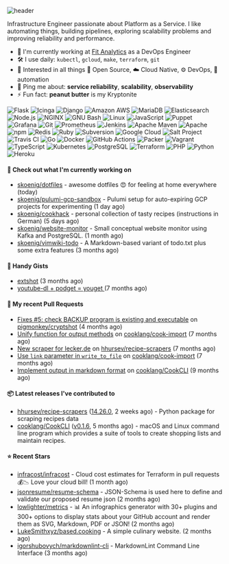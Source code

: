 ![header](https://capsule-render.vercel.app/api?type=waving&height=200&fontAlignY=40&descAlignY=55&color=0:00ab91,100:005182&fontColor=ffffff&text=Hi,%20my%20name%20is%20S%C3%B6ren&desc=[%CB%88z%C3%B8%CB%90%CA%81%C9%99n]&animation=fadeIn)

Infrastructure Engineer passionate about Platform as a Service. I like automating things, building pipelines, exploring scalability problems and improving reliability and performance.

- 🏢 I'm currently working at [Fit Analytics](https://www.fitanalytics.com/) as a DevOps Engineer
- 🛠 I use daily: `kubectl`, `gcloud`, `make`, `terraform`, `git`
- 🌱 Interested in all things :page_with_curl: Open Source, :cloud: Cloud Native, :gear: DevOps, :robot: automation
- 💬 Ping me about: **service reliability**, **scalability**, **observability**
- ⚡ Fun fact: **peanut butter** is my Kryptonite


![Flask](https://img.shields.io/badge/Flask-000000.svg?style=flat-square&logo=flask&logoColor=white)
![Icinga](https://img.shields.io/badge/Icinga-06062C.svg?style=flat-square&logo=icinga&logoColor=white)
![Django](https://img.shields.io/badge/Django-092E20.svg?style=flat-square&logo=django&logoColor=white)
![Amazon AWS](https://img.shields.io/badge/Amazon%20AWS-232F3E.svg?style=flat-square&logo=amazonaws&logoColor=white)
![MariaDB](https://img.shields.io/badge/MariaDB-003545.svg?style=flat-square&logo=mariadb&logoColor=white)
![Elasticsearch](https://img.shields.io/badge/Elasticsearch-005571.svg?style=flat-square&logo=elasticsearch&logoColor=white)
![Node.js](https://img.shields.io/badge/Node.js-339933.svg?style=flat-square&logo=nodedotjs&logoColor=white)
![NGINX](https://img.shields.io/badge/NGINX-009639.svg?style=flat-square&logo=nginx&logoColor=white)
![GNU Bash](https://img.shields.io/badge/GNU%20Bash-4EAA25.svg?style=flat-square&logo=gnubash&logoColor=white)
![Linux](https://img.shields.io/badge/Linux-FCC624.svg?style=flat-square&logo=linux&logoColor=black)
![JavaScript](https://img.shields.io/badge/JavaScript-F7DF1E.svg?style=flat-square&logo=javascript&logoColor=black)
![Puppet](https://img.shields.io/badge/Puppet-FFAE1A.svg?style=flat-square&logo=puppet&logoColor=black)
![Grafana](https://img.shields.io/badge/Grafana-F46800.svg?style=flat-square&logo=grafana&logoColor=white)
![Git](https://img.shields.io/badge/Git-F05032.svg?style=flat-square&logo=git&logoColor=white)
![Prometheus](https://img.shields.io/badge/Prometheus-E6522C.svg?style=flat-square&logo=prometheus&logoColor=white)
![Jenkins](https://img.shields.io/badge/Jenkins-D24939.svg?style=flat-square&logo=jenkins&logoColor=white)
![Apache Maven](https://img.shields.io/badge/Apache%20Maven-C71A36.svg?style=flat-square&logo=apachemaven&logoColor=white)
![Apache](https://img.shields.io/badge/Apache-D22128.svg?style=flat-square&logo=apache&logoColor=white)
![npm](https://img.shields.io/badge/npm-CB3837.svg?style=flat-square&logo=npm&logoColor=white)
![Redis](https://img.shields.io/badge/Redis-DC382D.svg?style=flat-square&logo=redis&logoColor=white)
![Ruby](https://img.shields.io/badge/Ruby-CC342D.svg?style=flat-square&logo=ruby&logoColor=white)
![Subversion](https://img.shields.io/badge/Subversion-809CC9.svg?style=flat-square&logo=subversion&logoColor=white)
![Google Cloud](https://img.shields.io/badge/Google%20Cloud-4285F4.svg?style=flat-square&logo=googlecloud&logoColor=white)
![Salt Project](https://img.shields.io/badge/Salt%20Project-57BCAD.svg?style=flat-square&logo=saltproject&logoColor=white)
![Travis CI](https://img.shields.io/badge/Travis%20CI-3EAAAF.svg?style=flat-square&logo=travisci&logoColor=white)
![Go](https://img.shields.io/badge/Go-00ADD8.svg?style=flat-square&logo=go&logoColor=white)
![Docker](https://img.shields.io/badge/Docker-2496ED.svg?style=flat-square&logo=docker&logoColor=white)
![GitHub Actions](https://img.shields.io/badge/GitHub%20Actions-2088FF.svg?style=flat-square&logo=githubactions&logoColor=white)
![Packer](https://img.shields.io/badge/Packer-02A8EF.svg?style=flat-square&logo=packer&logoColor=white)
![Vagrant](https://img.shields.io/badge/Vagrant-1868F2.svg?style=flat-square&logo=vagrant&logoColor=white)
![TypeScript](https://img.shields.io/badge/TypeScript-3178C6.svg?style=flat-square&logo=typescript&logoColor=white)
![Kubernetes](https://img.shields.io/badge/Kubernetes-326CE5.svg?style=flat-square&logo=kubernetes&logoColor=white)
![PostgreSQL](https://img.shields.io/badge/PostgreSQL-4169E1.svg?style=flat-square&logo=postgresql&logoColor=white)
![Terraform](https://img.shields.io/badge/Terraform-7B42BC.svg?style=flat-square&logo=terraform&logoColor=white)
![PHP](https://img.shields.io/badge/PHP-777BB4.svg?style=flat-square&logo=php&logoColor=white)
![Python](https://img.shields.io/badge/Python-3776AB.svg?style=flat-square&logo=python&logoColor=white)
![Heroku](https://img.shields.io/badge/Heroku-430098.svg?style=flat-square&logo=heroku&logoColor=white)


#### 🚧 Check out what I'm currently working on

- [skoenig/dotfiles](https://github.com/skoenig/dotfiles) - awesome dotfiles 😍 for feeling at home everywhere (today)
- [skoenig/pulumi-gcp-sandbox](https://github.com/skoenig/pulumi-gcp-sandbox) - Pulumi setup for auto-expiring GCP projects for experimenting (1 day ago)
- [skoenig/cookhack](https://github.com/skoenig/cookhack) - personal collection of tasty recipes (instructions in German) (5 days ago)
- [skoenig/website-monitor](https://github.com/skoenig/website-monitor) - Small conceptual website monitor using Kafka and PostgreSQL. (1 month ago)
- [skoenig/vimwiki-todo](https://github.com/skoenig/vimwiki-todo) - A Markdown-based variant of todo.txt plus some extra features (3 months ago)

#### 📒 Handy Gists

- [extshot](https://gist.github.com/c19f707e02a274f6371697163ee18b9f) (3 months ago)
- [youtube-dl &#43; podget = youget ](https://gist.github.com/d4a67764d5b653bef06574fa5cc63ef3) (7 months ago)

#### 🔀 My recent Pull Requests

- [Fixes #5: check BACKUP program is existing and executable](https://github.com/pigmonkey/cryptshot/pull/6) on [pigmonkey/cryptshot](https://github.com/pigmonkey/cryptshot) (4 months ago)
- [Unify function for output methods](https://github.com/cooklang/cook-import/pull/18) on [cooklang/cook-import](https://github.com/cooklang/cook-import) (7 months ago)
- [New scraper for lecker.de](https://github.com/hhursev/recipe-scrapers/pull/542) on [hhursev/recipe-scrapers](https://github.com/hhursev/recipe-scrapers) (7 months ago)
- [Use `link` parameter in `write_to_file`](https://github.com/cooklang/cook-import/pull/17) on [cooklang/cook-import](https://github.com/cooklang/cook-import) (7 months ago)
- [Implement output in markdown format](https://github.com/cooklang/CookCLI/pull/60) on [cooklang/CookCLI](https://github.com/cooklang/CookCLI) (9 months ago)

#### 📦 Latest releases I've contributed to

- [hhursev/recipe-scrapers](https://github.com/hhursev/recipe-scrapers) ([14.26.0](https://github.com/hhursev/recipe-scrapers/releases/tag/14.26.0), 2 weeks ago) - Python package for scraping recipes data
- [cooklang/CookCLI](https://github.com/cooklang/CookCLI) ([v0.1.6](https://github.com/cooklang/CookCLI/releases/tag/v0.1.6), 5 months ago) - macOS and Linux command line program which provides a suite of tools to create shopping lists and maintain recipes.

#### ⭐ Recent Stars

- [infracost/infracost](https://github.com/infracost/infracost) - Cloud cost estimates for Terraform in pull requests💰📉 Love your cloud bill! (1 month ago)
- [jsonresume/resume-schema](https://github.com/jsonresume/resume-schema) - JSON-Schema is used here to define and validate our proposed resume json (2 months ago)
- [lowlighter/metrics](https://github.com/lowlighter/metrics) - 📊 An infographics generator with 30&#43; plugins and 300&#43; options to display stats about your GitHub account and render them as SVG, Markdown, PDF or JSON! (2 months ago)
- [LukeSmithxyz/based.cooking](https://github.com/LukeSmithxyz/based.cooking) - A simple culinary website. (2 months ago)
- [igorshubovych/markdownlint-cli](https://github.com/igorshubovych/markdownlint-cli) - MarkdownLint Command Line Interface (3 months ago)
